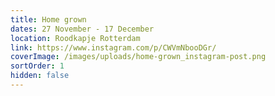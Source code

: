 ```yaml
---
title: Home grown
dates: 27 November - 17 December
location: Roodkapje Rotterdam
link: https://www.instagram.com/p/CWVmNbooDGr/
coverImage: /images/uploads/home-grown_instagram-post.png
sortOrder: 1
hidden: false
---
```

